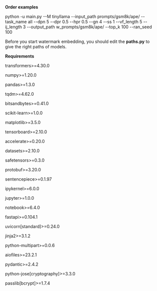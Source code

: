 **Order examples**

python -u main.py --M tinyllama --input_path prompts/gsm8k/ape/ --task_name all --dpn 5 --dpr 0.5 --hpr 0.5 --gn 4 --ss 1 --vf_length 5 --ij_length 3 --output_path w_prompts/gsm8k/ape/ --top_k 100 --ran_seed 100 


Before you start watermark embedding, you should edit the **paths.py** to give the right paths of models.


**Requirements**

transformers>=4.30.0

numpy>=1.20.0

pandas>=1.3.0

tqdm>=4.62.0

bitsandbytes>=0.41.0

scikit-learn>=1.0.0

matplotlib>=3.5.0

tensorboard>=2.10.0

accelerate>=0.20.0

datasets>=2.10.0

safetensors>=0.3.0

protobuf>=3.20.0

sentencepiece>=0.1.97

ipykernel>=6.0.0

jupyter>=1.0.0

notebook>=6.4.0 

fastapi>=0.104.1

uvicorn[standard]>=0.24.0

jinja2>=3.1.2

python-multipart>=0.0.6

aiofiles>=23.2.1

pydantic>=2.4.2

python-jose[cryptography]>=3.3.0

passlib[bcrypt]>=1.7.4

